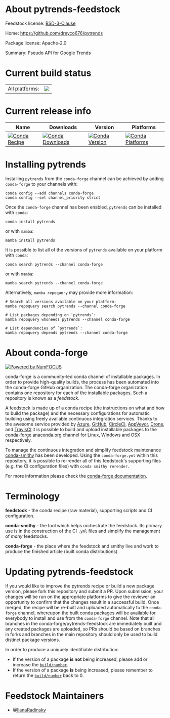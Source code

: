 About pytrends-feedstock
========================

Feedstock license: [BSD-3-Clause](https://github.com/conda-forge/pytrends-feedstock/blob/main/LICENSE.txt)

Home: https://github.com/dreyco676/pytrends

Package license: Apache-2.0

Summary: Pseudo API for Google Trends

Current build status
====================


<table><tr><td>All platforms:</td>
    <td>
      <a href="https://dev.azure.com/conda-forge/feedstock-builds/_build/latest?definitionId=11296&branchName=main">
        <img src="https://dev.azure.com/conda-forge/feedstock-builds/_apis/build/status/pytrends-feedstock?branchName=main">
      </a>
    </td>
  </tr>
</table>

Current release info
====================

| Name | Downloads | Version | Platforms |
| --- | --- | --- | --- |
| [![Conda Recipe](https://img.shields.io/badge/recipe-pytrends-green.svg)](https://anaconda.org/conda-forge/pytrends) | [![Conda Downloads](https://img.shields.io/conda/dn/conda-forge/pytrends.svg)](https://anaconda.org/conda-forge/pytrends) | [![Conda Version](https://img.shields.io/conda/vn/conda-forge/pytrends.svg)](https://anaconda.org/conda-forge/pytrends) | [![Conda Platforms](https://img.shields.io/conda/pn/conda-forge/pytrends.svg)](https://anaconda.org/conda-forge/pytrends) |

Installing pytrends
===================

Installing `pytrends` from the `conda-forge` channel can be achieved by adding `conda-forge` to your channels with:

```
conda config --add channels conda-forge
conda config --set channel_priority strict
```

Once the `conda-forge` channel has been enabled, `pytrends` can be installed with `conda`:

```
conda install pytrends
```

or with `mamba`:

```
mamba install pytrends
```

It is possible to list all of the versions of `pytrends` available on your platform with `conda`:

```
conda search pytrends --channel conda-forge
```

or with `mamba`:

```
mamba search pytrends --channel conda-forge
```

Alternatively, `mamba repoquery` may provide more information:

```
# Search all versions available on your platform:
mamba repoquery search pytrends --channel conda-forge

# List packages depending on `pytrends`:
mamba repoquery whoneeds pytrends --channel conda-forge

# List dependencies of `pytrends`:
mamba repoquery depends pytrends --channel conda-forge
```


About conda-forge
=================

[![Powered by
NumFOCUS](https://img.shields.io/badge/powered%20by-NumFOCUS-orange.svg?style=flat&colorA=E1523D&colorB=007D8A)](https://numfocus.org)

conda-forge is a community-led conda channel of installable packages.
In order to provide high-quality builds, the process has been automated into the
conda-forge GitHub organization. The conda-forge organization contains one repository
for each of the installable packages. Such a repository is known as a *feedstock*.

A feedstock is made up of a conda recipe (the instructions on what and how to build
the package) and the necessary configurations for automatic building using freely
available continuous integration services. Thanks to the awesome service provided by
[Azure](https://azure.microsoft.com/en-us/services/devops/), [GitHub](https://github.com/),
[CircleCI](https://circleci.com/), [AppVeyor](https://www.appveyor.com/),
[Drone](https://cloud.drone.io/welcome), and [TravisCI](https://travis-ci.com/)
it is possible to build and upload installable packages to the
[conda-forge](https://anaconda.org/conda-forge) [anaconda.org](https://anaconda.org/)
channel for Linux, Windows and OSX respectively.

To manage the continuous integration and simplify feedstock maintenance
[conda-smithy](https://github.com/conda-forge/conda-smithy) has been developed.
Using the ``conda-forge.yml`` within this repository, it is possible to re-render all of
this feedstock's supporting files (e.g. the CI configuration files) with ``conda smithy rerender``.

For more information please check the [conda-forge documentation](https://conda-forge.org/docs/).

Terminology
===========

**feedstock** - the conda recipe (raw material), supporting scripts and CI configuration.

**conda-smithy** - the tool which helps orchestrate the feedstock.
                   Its primary use is in the construction of the CI ``.yml`` files
                   and simplify the management of *many* feedstocks.

**conda-forge** - the place where the feedstock and smithy live and work to
                  produce the finished article (built conda distributions)


Updating pytrends-feedstock
===========================

If you would like to improve the pytrends recipe or build a new
package version, please fork this repository and submit a PR. Upon submission,
your changes will be run on the appropriate platforms to give the reviewer an
opportunity to confirm that the changes result in a successful build. Once
merged, the recipe will be re-built and uploaded automatically to the
`conda-forge` channel, whereupon the built conda packages will be available for
everybody to install and use from the `conda-forge` channel.
Note that all branches in the conda-forge/pytrends-feedstock are
immediately built and any created packages are uploaded, so PRs should be based
on branches in forks and branches in the main repository should only be used to
build distinct package versions.

In order to produce a uniquely identifiable distribution:
 * If the version of a package **is not** being increased, please add or increase
   the [``build/number``](https://docs.conda.io/projects/conda-build/en/latest/resources/define-metadata.html#build-number-and-string).
 * If the version of a package **is** being increased, please remember to return
   the [``build/number``](https://docs.conda.io/projects/conda-build/en/latest/resources/define-metadata.html#build-number-and-string)
   back to 0.

Feedstock Maintainers
=====================

* [@IlanaRadinsky](https://github.com/IlanaRadinsky/)

